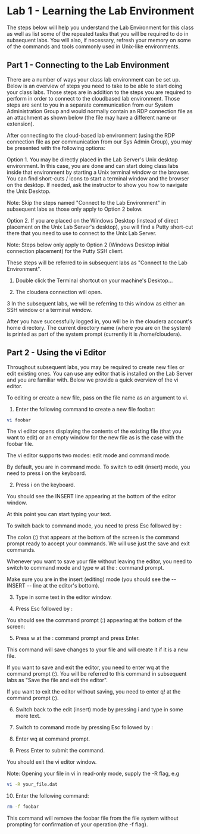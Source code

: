 # Lab 1 - Learning the Lab Environment

The steps below will help you understand the Lab Environment for this class as well as list some of the repeated tasks that you will be required to do in subsequent labs. You will also, if necessary, refresh your memory on some of the commands and tools commonly used in Unix-like environments.

## Part 1 - Connecting to the Lab Environment

There are a number of ways your class lab environment can be set up. Below is an overview of steps you need to take to be able to start doing your class labs. Those steps are in addition to the steps you are required to perform in order to connect to the cloudbased lab environment. Those steps are sent to you in a separate communication from our System Administration Group and would normally contain an RDP connection file as an attachment as shown below (the file may have a different name or extension).

After connecting to the cloud-based lab environment (using the RDP connection file as per communication from our Sys Admin Group), you may be presented with the following options:

Option 1. You may be directly placed in the Lab Server's Unix desktop environment. In this case, you are done and can start doing class labs inside that environment by starting a Unix terminal window or the browser. You can find short-cuts / icons to start a terminal window and the browser on the desktop. If needed, ask the instructor to show you how to navigate the Unix Desktop.

Note: Skip the steps named "Connect to the Lab Environment" in subsequent labs as those only apply to Option 2 below.

Option 2. If you are placed on the Windows Desktop (instead of direct placement on the Unix Lab Server's desktop), you will find a Putty short-cut there that you need to use to connect to the Unix Lab Server.

Note: Steps below only apply to Option 2 (Windows Desktop initial connection placement) for the Putty SSH client.

These steps will be referred to in subsequent labs as "Connect to the Lab Environment".

1. Double click the Terminal shortcut on your machine's Desktop...

2. The cloudera connection will open.


3 In the subsequent labs, we will be referring to this window as either an SSH window or a terminal window.

After you have successfully logged in, you will be in the cloudera account's home directory. The current directory name (where you are on the system) is printed as part of the system prompt (currently it is /home/cloudera).

## Part 2 - Using the vi Editor

Throughout subsequent labs, you may be required to create new files or edit existing ones. You can use any editor that is installed on the Lab Server and you are familiar with. Below we provide a quick overview of the vi editor.

To editing or create a new file, pass on the file name as an argument to vi.

1. Enter the following command to create a new file foobar:

```bash
vi foobar
```

The vi editor opens displaying the contents of the existing file (that you want to edit) or an empty window for the new file as is the case with the foobar file.

The vi editor supports two modes: edit mode and command mode.

By default, you are in command mode. To switch to edit (insert) mode, you need to press i on the keyboard.

2. Press i on the keyboard.

You should see the INSERT line appearing at the bottom of the editor window.

At this point you can start typing your text.

To switch back to command mode, you need to press Esc followed by :

The colon (:) that appears at the bottom of the screen is the command prompt ready to accept your commands. We will use just the save and exit commands.

Whenever you want to save your file without leaving the editor, you need to switch to command mode and type w at the : command prompt.

Make sure you are in the insert (editing) mode (you should see the -- INSERT -- line at the editor's bottom).

3. Type in some text in the editor window.

4. Press Esc followed by :

You should see the command prompt (:) appearing at the bottom of the screen:

5. Press w at the : command prompt and press Enter.

This command will save changes to your file and will create it if it is a new file.

If you want to save and exit the editor, you need to enter wq at the command prompt (:). You will be referred to this command in subsequent labs as "Save the file and exit the editor".

If you want to exit the editor without saving, you need to enter q! at the command prompt (:).

6. Switch back to the edit (insert) mode by pressing i and type in some more text.

7. Switch to command mode by pressing Esc followed by :

8. Enter wq at command prompt.

9. Press Enter to submit the command.

You should exit the vi editor window.

Note: Opening your file in vi in read-only mode, supply the -R flag, e.g

```bash
vi -R your_file.dat
```

10. Enter the following command:

```bash
rm -f foobar
```

This command will remove the foobar file from the file system without prompting for confirmation of your operation (the -f flag).
